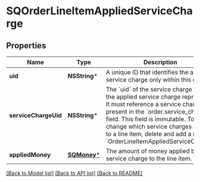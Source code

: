 # SQOrderLineItemAppliedServiceCharge

## Properties
Name | Type | Description | Notes
------------ | ------------- | ------------- | -------------
**uid** | **NSString*** | A unique ID that identifies the applied service charge only within this order. | [optional] 
**serviceChargeUid** | **NSString*** | The &#x60;uid&#x60; of the service charge that the applied service charge represents. It must reference a service charge present in the &#x60;order.service_charges&#x60; field.  This field is immutable. To change which service charges apply to a line item, delete and add a new &#x60;OrderLineItemAppliedServiceCharge&#x60;. | 
**appliedMoney** | [**SQMoney***](SQMoney.md) | The amount of money applied by the service charge to the line item. | [optional] 

[[Back to Model list]](../README.md#documentation-for-models) [[Back to API list]](../README.md#documentation-for-api-endpoints) [[Back to README]](../README.md)


